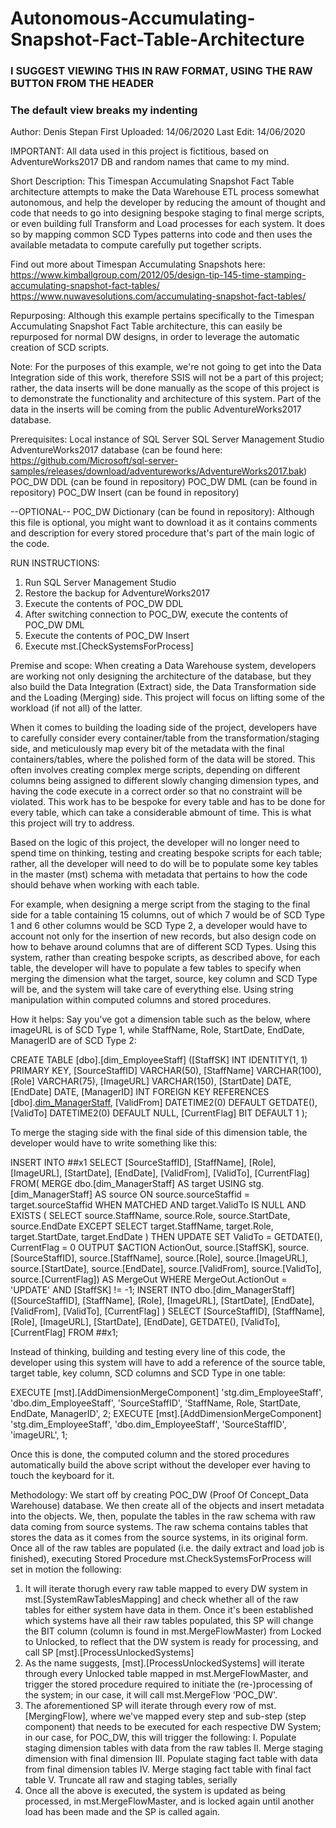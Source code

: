 # Autonomous-Accumulating-Snapshot-Fact-Table-Architecture

### I SUGGEST VIEWING THIS IN RAW FORMAT, USING THE RAW BUTTON FROM THE HEADER ###
### The default view breaks my indenting ###


Author: Denis Stepan
First Uploaded: 14/06/2020
Last Edit: 14/06/2020

IMPORTANT: All data used in this project is fictitious, based on AdventureWorks2017 DB and random names that came to my mind.

Short Description:
This Timespan Accumulating Snapshot Fact Table architecture attempts to make the Data Warehouse ETL process somewhat autonomous, and help the developer by reducing the amount of thought and code that needs to go into designing bespoke staging to final merge scripts, or even building full Transform and Load processes for each system.
It does so by mapping common SCD Types patterns into code and then uses the available metadata to compute carefully put together scripts.

Find out more about Timespan Accumulating Snapshots here:
https://www.kimballgroup.com/2012/05/design-tip-145-time-stamping-accumulating-snapshot-fact-tables/
https://www.nuwavesolutions.com/accumulating-snapshot-fact-tables/

Repurposing:
Although this example pertains specifically to the Timespan Accumulating Snapshot Fact Table architecture, this can easily be repurposed for normal DW designs, in order to leverage the automatic creation of SCD scripts.

Note:
For the purposes of this example, we're not going to get into the Data Integration side of this work, therefore SSIS will not be a part of this project; rather, the data inserts will be done manually as the scope of this project is to demonstrate the functionality and architecture of this system.
Part of the data in the inserts will be coming from the public AdventureWorks2017 database.

Prerequisites:
Local instance of SQL Server
SQL Server Management Studio
AdventureWorks2017 database (can be found here: https://github.com/Microsoft/sql-server-samples/releases/download/adventureworks/AdventureWorks2017.bak)
POC_DW DDL (can be found in repository)
POC_DW DML (can be found in repository)
POC_DW Insert (can be found in repository)

--OPTIONAL-- POC_DW Dictionary (can be found in repository): Although this file is optional, you might want to download it as it contains comments and description for every stored procedure that's part of the main logic of the code.

RUN INSTRUCTIONS:
1. Run SQL Server Management Studio
2. Restore the backup for AdventureWorks2017
3. Execute the contents of POC_DW DDL
4. After switching connection to POC_DW, execute the contents of POC_DW DML
5. Execute the contents of POC_DW Insert
6. Execute mst.[CheckSystemsForProcess]

Premise and scope:
  When creating a Data Warehouse system, developers are working not only designing the architecture of the database, but they also build the Data Integration (Extract) side, the Data Transformation side and the Loading (Merging) side. This project will focus on lifting some of the workload (if not all) of the latter.
  
  When it comes to building the loading side of the project, developers have to carefully consider every container/table from the transformation/staging side, and meticulously map every bit of the metadata with the final containers/tables, where the polished form of the data will be stored. 
This often involves creating complex merge scripts, depending on different columns being assigned to different slowly changing dimension types, and having the code execute in a correct order so that no constraint will be violated. This work has to be bespoke for every table and has to be done for every table, which can take a considerable abmount of time. This is what this project will try to address.

  Based on the logic of this project, the developer will no longer need to spend time on thinking, testing and creating bespoke scripts for each table; rather, all the developer will need to do will be to populate some key tables in the master (mst) schema with metadata that pertains to how the code should behave when working with each table.
  
  For example, when designing a merge script from the staging to the final side for a table containing 15 columns, out of which 7 would be of SCD Type 1 and 6 other columns would be SCD Type 2, a developer would have to account not only for the insertion of new records, but also design code on how to behave around columns that are of different SCD Types.
  Using this system, rather than creating bespoke scripts, as described above, for each table, the developer will have to populate a few tables to specify when merging the dimension what the target, source, key column and SCD Type will be, and the system will take care of everything else. Using string manipulation within computed columns and stored procedures.
  
How it helps:
  Say you've got a dimension table such as the below, where imageURL is of SCD Type 1, while StaffName, Role, StartDate, EndDate, ManagerID are of SCD Type 2:
  
  CREATE TABLE [dbo].[dim_EmployeeStaff]
([StaffSK]       INT IDENTITY(1, 1) PRIMARY KEY, 
 [SourceStaffID] VARCHAR(50), 
 [StaffName]     VARCHAR(100), 
 [Role]          VARCHAR(75), 
 [ImageURL]      VARCHAR(150), 
 [StartDate]     DATE, 
 [EndDate]       DATE, 
 [ManagerID]     INT FOREIGN KEY REFERENCES [dbo].[dim_ManagerStaff]([StaffSK]), 
 [ValidFrom]     DATETIME2(0) DEFAULT GETDATE(), 
 [ValidTo]       DATETIME2(0) DEFAULT NULL, 
 [CurrentFlag]   BIT DEFAULT 1
);

To merge the staging side with the final side of this dimension table, the developer would have to write something like this:

INSERT INTO ##x1
       SELECT [SourceStaffID], 
              [StaffName], 
              [Role], 
              [ImageURL], 
              [StartDate], 
              [EndDate], 
              [ValidFrom], 
              [ValidTo], 
              [CurrentFlag]
       FROM(
           MERGE dbo.[dim_ManagerStaff] AS target
           USING stg.[dim_ManagerStaff] AS source
           ON source.sourceStaffid = target.sourceStaffid
               WHEN MATCHED AND target.ValidTo IS NULL
                                AND EXISTS
           (
               SELECT source.StaffName, 
                      source.Role, 
                      source.StartDate, 
                      source.EndDate
               EXCEPT
               SELECT target.StaffName, 
                      target.Role, 
                      target.StartDate, 
                      target.EndDate
           )
               THEN UPDATE SET 
                               ValidTo = GETDATE(), 
                               CurrentFlag = 0
           OUTPUT $ACTION ActionOut, 
                  source.[StaffSK], 
                  source.[SourceStaffID], 
                  source.[StaffName], 
                  source.[Role], 
                  source.[ImageURL], 
                  source.[StartDate], 
                  source.[EndDate], 
                  source.[ValidFrom], 
                  source.[ValidTo], 
                  source.[CurrentFlag]) AS MergeOut
       WHERE MergeOut.ActionOut = 'UPDATE'
             AND [StaffSK] != -1;
INSERT INTO dbo.[dim_ManagerStaff]
([SourceStaffID], 
 [StaffName], 
 [Role], 
 [ImageURL], 
 [StartDate], 
 [EndDate], 
 [ValidFrom], 
 [ValidTo], 
 [CurrentFlag]
)
       SELECT [SourceStaffID], 
              [StaffName], 
              [Role], 
              [ImageURL], 
              [StartDate], 
              [EndDate], 
              GETDATE(), 
              [ValidTo], 
              [CurrentFlag]
       FROM ##x1;
       
Instead of thinking, building and testing every line of this code, the developer using this system will have to add a reference of the source table, target table, key column, SCD columns and SCD Type in one table:

  EXECUTE [mst].[AddDimensionMergeComponent] 'stg.dim_EmployeeStaff',
  'dbo.dim_EmployeeStaff',
  'SourceStaffID',
  'StaffName, Role, StartDate, EndDate, ManagerID',
  2;
  EXECUTE [mst].[AddDimensionMergeComponent] 'stg.dim_EmployeeStaff',
  'dbo.dim_EmployeeStaff',
  'SourceStaffID',
  'imageURL',
  1;
  
  Once this is done, the computed column and the stored procedures automatically build the above script without the developer ever having to touch the keyboard for it.
  

Methodology:
  We start off by creating POC_DW (Proof Of Concept_Data Warehouse) database. We then create all of the objects and insert metadata into the objects. We, then, populate the tables in the raw schema with raw data coming from source systems. 
  The raw schema contains tables that stores the data as it comes from the source systems, in its original form. Once all of the raw tables are populated (i.e. the daily extract and load job is finished), executing Stored Procedure mst.CheckSystemsForProcess will set in motion the following:
  
  1. It will iterate thorugh every raw table mapped to every DW system in mst.[SystemRawTablesMapping] and check whether all of the raw tables for either system have data in them. Once it's been established which systems have all their raw tables populated, this SP will change the BIT column (column is found in mst.MergeFlowMaster) from Locked to Unlocked, to reflect that the DW system is ready for processing, and call SP [mst].[ProcessUnlockedSystems]
  2. As the name suggests, [mst].[ProcessUnlockedSystems] will iterate through every Unlocked table mapped in mst.MergeFlowMaster, and trigger the stored procedure required to initiate the (re-)processing of the system; in our case, it will call mst.MergeFlow 'POC_DW'.
  3. The aforementioned SP will iterate through every row of mst.[MergingFlow], where we've mapped every step and sub-step (step component) that needs to be executed for each respective DW System; in our case, for POC_DW, this will trigger the following:
    I.   Populate staging dimension tables with data from the raw tables
    II.  Merge staging dimension with final dimension
    III. Populate staging fact table with data from final dimension tables
    IV.  Merge staging fact table with final fact table
    V.   Truncate all raw and staging tables, serially
  4. Once all the above is executed, the system is updated as being processed, in mst.MergeFlowMaster, and is locked again until another load has been made and the SP is called again.
